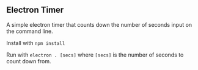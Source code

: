 ## Electron Timer

A simple electron timer that counts down the number of seconds input on the command line.

Install with `npm install`

Run with `electron . [secs]` where `[secs]` is the number of seconds to count down from. 